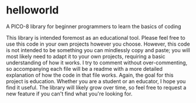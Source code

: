 # helloworld
A PICO-8 library for beginner programmers to learn the basics of coding

This library is intended foremost as an educational tool. Please feel free to use this code in your own projects however you choose. However, this code is not intended to be something you can mindlessly copy and paste; you will most likely need to adapt it to your own projects, requiring a basic understanding of how it works. I try to comment without over-commenting, so accompanying each file will be a readme with a more detailed explanation of how the code in that file works. Again, the goal for this project is education. Whether you are a student or an educator, I hope you find it useful. The library will likely grow over time, so feel free to request a new feature if you can't find what you're looking for.
